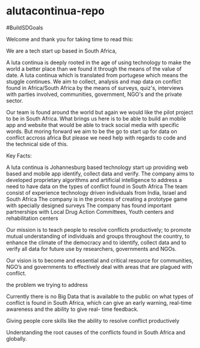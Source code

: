 # alutacontinua-repo
#BuildSDGoals

Welcome and thank you for taking time to read this:

We are a tech start up based in South Africa, 

A luta continua is deeply rooted in the age of using technology to make the world a better place than we found it through the means of the value of date.
A luta continua which is translated from portugese which means the stuggle continues. We aim to collect, analysis and map data on conflict found in Africa/South Africa by the means of surveys, quiz's, interviews with parties involved, communities, government, NGO's and the private sector. 

Our team is found around the world but again we would like the pilot project to be in South Africa. What brings us here is to be able to build an mobile app and website that would be able to track social media with specific words. But moring forward we aim to be the go to start up for data on conflict accross africa
But please we need help with regards to code and the technical side of this.


Key Facts:

A luta continua is Johannesburg based technology start up providing web based and mobile app identify, collect data and verify.
The company aims to developed proprietary algorithms and artificial intelligence to address a need to have data on the types of conflict found in South Africa
The team consist of experience technology driven individuals from India, Israel and South Africa
The company is in the process of creating a prototype game with specially designed surveys 
The company has found important partnerships with Local Drug Action Committees, Youth centers and rehabilitation centers 

Our mission is to teach people to resolve conflicts productively; to promote mutual understanding of individuals and groups throughout the country, to enhance the climate of the democracy and to identify, collect data and to verify all data for  future use by researchers, governments and NGOs.

Our vision is to become and essential and critical resource for communities, NGO’s and governments to effectively deal with areas that are plagued with conflict.

the problem we trying to address

Currently there is no Big Data that is available to the public on what types of conflict is found in South Africa, which can give an early warning, real-time awareness and the ability to give real- time feedback.

Giving people core skills like the ability to resolve conflict productively 

Understanding the root causes of the conflicts found in South Africa and globally.



